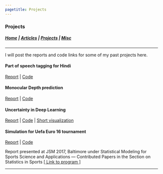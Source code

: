 ```yaml
---
pagetitle: Projects
---
```


### Projects

##### [Home](index.html) |  [Articles](articles.html) | [Projects](projects.html) | [Misc](misc.html) 

---

I will post the reports and code links for some of my past projects 
here.


#### Part of speech tagging for Hindi

[Report](https://ninception.github.io/docs/NLP585_final.pdf) 
| [Code](https://github.com/ninception/POStagging_Hindi)


#### Monocular Depth prediction

[Report](https://ninception.github.io/docs/CV670_finalReport.pdf) 
| [Code](https://github.com/ninception/cvproject)


#### Uncertainty in Deep Learning

[Report](https://ninception.github.io/docs/DL682_final.pdf) 
| [Code](https://github.com/ninception/dlproject)
| [Short visualization](https://youtu.be/th1Ve-9bZnQ)

#### Simulation for Uefa Euro 16 tournament

[Report](https://ninception.github.io/docs/mitacs_uefa16_simulation.pdf) 
| [Code](https://github.com/ninception/mitacs_uefa16sim)

Report presented at JSM 2017, Baltimore under 
Statistical Modeling for Sports Science and Applications — Contributed Papers
in the Section on Statistics in Sports 
[[ Link to program ]](https://ww2.amstat.org/meetings/jsm/2017/onlineprogram/MainSearchResults.cfm?sponsored_by&sponsorid=24)


---


